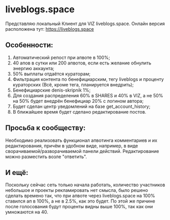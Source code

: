 # liveblogs.space
Представляю локальный Клиент для VIZ liveblogs.space. Онлайн версия расположена тут: https://liveblogs.space

## Особенности:
1. Автоматический репост при апвоте в 100%;
2. 40 апов в сутки или 200 апвотов, если есть желание обнулить энергию аккаунта;
3. 50% выплаты отдаётся кураторам;
4. Фильтрация контента по бенефициарским, тегу liveblogs и проценту кураторских (Всё, кроме тега, планируется внедрить);
5. Бенефициарские denis-skripnik 1%;
6. Для создания распределения 60% в SHARES и 40% в VIZ, а не 50% на 50% будет внедрён бенефициар 20% с логином автора;
7. Будет сделан центр уведомлений на базе get_account_history;
8. В ближайшее время будет сделано редактирование постов.

## Просьба к сообществу:
Необходимо реализовать функционал апвотинга комментариев и их редактирования, причём в удобном виде, например, в виде сворачиваемой/разворачиваемой панели действий. Редактирование можно разместить возле "ответить".

## И ещё:
Поскольку сейчас сеть только начала работать, количество участников небольшое и проекты рекламировать нет смысла, было решено сделать времено так, что при апвоте через liveblogs.space на 100% ставился ап в 100%, а не в 2.5%, как это будет.
По этой же причине после голосования будут проценты видны выше 100%, так как они умножаются на 40.

